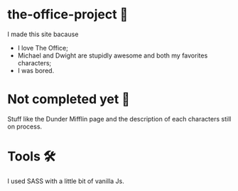 # the-office-project 🏢
  <p>I made this site bacause</p>
  <ul>
    <li>I love The Office;</li>
    <li>Michael and Dwight are stupidly awesome and both my favorites characters;</li>
    <li>I was bored.</li>
  </ul>
  
  <h1>Not completed yet 🚧</h1>
  <p>Stuff like the Dunder Mifflin page and the description of each characters still on process.</p>
  
  <h1>Tools 🛠</h1>
  <p>I used SASS with a little bit of vanilla Js.</p>
